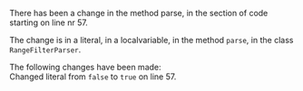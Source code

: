 There has been a change in the method parse, in the section of code starting on line nr 57.
  
The change is in a literal, in a localvariable, in the method ```parse```, in the class ```RangeFilterParser```.
  
The following changes have been made:  
Changed literal from ```false``` to ```true``` on line 57.  
